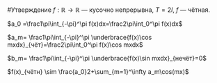 #Утверждение 
$f:\mathbb{R}\to\mathbb{R}$ — кусочно непрерывна, $T=2l$, $f$ — чётная.

$a_0 =\frac1\pi\int_{-\pi}^\pi f(x)dx=\frac2\pi\int_0^\pi f(x)dx$

 $a_m= \frac1\pi\int_{-\pi}^\pi \underbrace{f(x)\cos mxdx}_{чёт}=\frac2\pi\int_0^\pi f(x)\cos mxdx$

$b_m= \frac1\pi\int_{-\pi}^\pi \underbrace{f(x)\sin mxdx}_{нечёт}=0$

$f(x)_{чётн} \sim \frac{a_0}2+\sum_{m=1}^\infty a_m\cos(mx)$